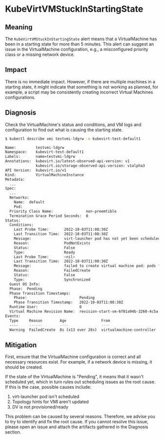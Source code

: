 # KubeVirtVMStuckInStartingState

## Meaning

The `KubeVirtVMStuckInStartingState` alert means that a VirtualMachine has been
in a starting state for more than 5 minutes. This alert can suggest an issue in
the VirtualMachine configuration, e.g., a misconfigured priority class or a
missing network device.

## Impact

There is no immediate impact. However, if there are multiple machines in a
starting state, it might indicate that something is not working as planned, for
example, a script may be consistently creating incorrect Virtual Machines
configurations.

## Diagnosis

Check the VirtualMachine's status and conditions, and VM logs and configuration
to find out what is causing the starting state.

```bash
$ kubectl describe vmi testvmi-ldgrw -n kubevirt-test-default1

Name:         testvmi-ldgrw
Namespace:    kubevirt-test-default1
Labels:       name=testvmi-ldgrw
Annotations:  kubevirt.io/latest-observed-api-version: v1
              kubevirt.io/storage-observed-api-version: v1alpha3
API Version:  kubevirt.io/v1
Kind:         VirtualMachineInstance
Metadata:
  ...
Spec:
  ...
  Networks:
    Name:  default
    Pod:
  Priority Class Name:               non-preemtible
  Termination Grace Period Seconds:  0
Status:
  Conditions:
    Last Probe Time:       2022-10-03T11:08:30Z
    Last Transition Time:  2022-10-03T11:08:30Z
    Message:               virt-launcher pod has not yet been scheduled
    Reason:                PodNotExists
    Status:                False
    Type:                  Ready
    Last Probe Time:       <nil>
    Last Transition Time:  2022-10-03T11:08:30Z
    Message:               failed to create virtual machine pod: pods "virt-launcher-testvmi-ldgrw-" is forbidden: no PriorityClass with name non-preemtible was found
    Reason:                FailedCreate
    Status:                False
    Type:                  Synchronized
  Guest OS Info:
  Phase:  Pending
  Phase Transition Timestamps:
    Phase:                        Pending
    Phase Transition Timestamp:   2022-10-03T11:08:30Z
  Runtime User:                   0
  Virtual Machine Revision Name:  revision-start-vm-6f01a94b-3260-4c5a-bbe5-dc98d13e6bea-1
Events:
  Type     Reason        Age                From                       Message
  ----     ------        ----               ----                       -------
  Warning  FailedCreate  8s (x13 over 28s)  virtualmachine-controller  Error creating pod: pods "virt-launcher-testvmi-ldgrw-" is forbidden: no PriorityClass with name non-preemtible was found
```

## Mitigation

First, ensure that the VirtualMachine configuration is correct and all necessary
resources exist. For example, if a network device is missing, it should be
created.

If the state of the VirtualMachine is "Pending", it means that it wasn't
scheduled yet, which in turn rules out scheduling issues as the root cause. If
this is the case, possible causes include:

1. virt-launcher pod isn't scheduled
2. Topology hints for VMI aren't updated
3. DV is not provisioned/ready

This problem can be caused by several reasons. Therefore, we advise you to try
to identify and fix the root cause. If you cannot resolve this issue, please
open an issue and attach the artifacts gathered in the Diagnosis section.
